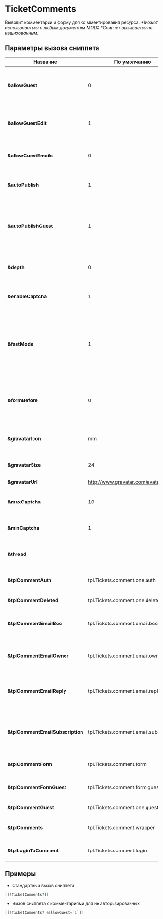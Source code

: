 # TicketComments

Выводит комментарии и форму для ко мментирования ресурса.
*\*Может использоваться с любым документом MODX*
*\*Сниппет вызывается не кэшированным.*

## Параметры вызова сниппета

| Название                         | По умолчанию                           | Описание                                                                                                                                                               |
| -------------------------------- | -------------------------------------- | ---------------------------------------------------------------------------------------------------------------------------------------------------------------------- |
| **&allowGuest**                  | 0                                      | Включить возможность комментирования для неавторизованных пользователей?                                                                                               |
| **&allowGuestEdit**              | 1                                      | Разрешать неавторизованным пользователям редактировать свои комментарии?                                                                                               |
| **&allowGuestEmails**            | 0                                      | Отправлять гостям почтовые уведомления об ответах?                                                                                                                     |
| **&autoPublish**                 | 1                                      | Автоматически публиковать все новые комментарии, без премодерации.                                                                                                     |
| **&autoPublishGuest**            | 1                                      | Автоматически публиковать все новые комментарии неавторизованных пользователей, без премодерации.                                                                      |
| **&depth**                       | 0                                      | Целое число, для указания максимальной глубины ветки комментариев.                                                                                                     |
| **&enableCaptcha**               | 1                                      | Включить защиту от спама для неавторизованных пользователей?                                                                                                           |
| **&fastMode**                    | 1                                      | Если включено - в чанк результата будут подставлены только значения из БД. Все необработанные теги MODX, такие как фильтры, вызов сниппетов и другие - будут вырезаны. |
| **&formBefore**                  | 0                                      | Расположить форму комментирования перед комментариями. По умолчанию - нет.                                                                                             |
| **&gravatarIcon**                | mm                                     | Если аватарка пользователя не найдена, грузить эту картинку на замену.                                                                                                 |
| **&gravatarSize**                | 24                                     | Размер загружаемого аватара                                                                                                                                            |
| **&gravatarUrl**                 | <http://www.gravatar.com/avatar/>      | Адрес для загрузки аватаров                                                                                                                                            |
| **&maxCaptcha**                  | 10                                     | Максимальное число для генерации кода защиты от спама.                                                                                                                 |
| **&minCaptcha**                  | 1                                      | Минимальное число для генерации кода защиты от спама.                                                                                                                  |
| **&thread**                      |                                        | Имя ветки комментариев. По умолчанию, "resource-[[*id]]".                                                                                                              |
| **&tplCommentAuth**              | tpl.Tickets.comment.one.auth           | Чанк комментария для показа авторизованному пользователю.                                                                                                              |
| **&tplCommentDeleted**           | tpl.Tickets.comment.one.deleted        | Чанк удалённого комментария.                                                                                                                                           |
| **&tplCommentEmailBcc**          | tpl.Tickets.comment.email.bcc          | Чанк для уведомления админов сайта о новом комментарии.                                                                                                                |
| **&tplCommentEmailOwner**        | tpl.Tickets.comment.email.owner        | Чанк для уведомления владельца тикета о новом комментарии.                                                                                                             |
| **&tplCommentEmailReply**        | tpl.Tickets.comment.email.reply        | Чанк для уведомления пользователя о том, что на его комментарий появился ответ.                                                                                        |
| **&tplCommentEmailSubscription** | tpl.Tickets.comment.email.subscription | Чанк для уведомления подписанного пользователя, что в теме появился новый комментарий.                                                                                 |
| **&tplCommentForm**              | tpl.Tickets.comment.form               | Чанк для формы добавления нового комментария.                                                                                                                          |
| **&tplCommentFormGuest**         | tpl.Tickets.comment.form.guest         | Чанк для формы добавления нового комментария гостям.                                                                                                                   |
| **&tplCommentGuest**             | tpl.Tickets.comment.one.guest          | Чанк комментария для показа гостям.                                                                                                                                    |
| **&tplComments**                 | tpl.Tickets.comment.wrapper            | Чанк обертка для всех комментариев страницы.                                                                                                                           |
| **&tplLoginToComment**           | tpl.Tickets.comment.login              | Чанк с требованием авторизоваться.                                                                                                                                     |

## Примеры

* Стандартный вызов сниппета
  
```php
[[!TicketComments?]]
```

* Вызов сниппета с комментариями для не авторизированных

```php
[[!TicketComments? &allowGuest=`1`]]
```
